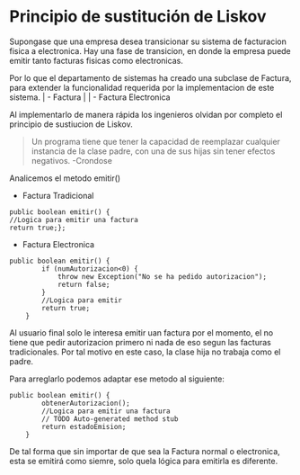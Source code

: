 # Principio de sustitución de Liskov
Supongase que una empresa desea transicionar su sistema de facturacion fisica a electronica.
Hay una fase de transicion, en donde la empresa puede emitir tanto facturas fisicas como electronicas.

Por lo que el departamento de sistemas ha creado una subclase de Factura, para extender la funcionalidad requerida por la implementacion de este sistema.
| - Factura
| | - Factura Electronica

Al implementarlo de manera rápida los ingenieros olvidan por completo el principio de sustiucion de Liskov. 
> Un programa tiene que tener la capacidad de reemplazar cualquier
> instancia de la clase padre, con una de sus hijas sin tener  efectos negativos.
-Crondose

Analicemos el metodo emitir()
- Factura Tradicional 
``` 
public boolean emitir() {
//Logica para emitir una factura
return true;};
```
- Factura Electronica 
``` 
public boolean emitir() {
		if (numAutorizacion<0) {
			throw new Exception("No se ha pedido autorizacion");
			return false;
		}
		//Logica para emitir
		return true;
	}
```

Al usuario final solo le interesa emitir uan factura por el momento, el no tiene que pedir autorizacion primero ni nada de eso segun las facturas tradicionales. Por tal motivo en este caso, la clase hija no trabaja como el padre.

Para arreglarlo podemos adaptar ese metodo al siguiente:
``` 
public boolean emitir() {
		obtenerAutorizacion();
		//Logica para emitir una factura
		// TODO Auto-generated method stub
		return estadoEmision;
	}
```
De tal forma que sin importar de que sea la Factura normal o electronica, esta se emitirá como siemre, solo quela lógica para emitirla es diferente.